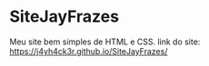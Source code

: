 # SiteJayFrazes
Meu site bem simples de HTML e CSS.
link do site:  https://j4yh4ck3r.github.io/SiteJayFrazes/

